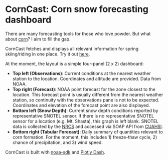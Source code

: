 # CornCast: Corn snow forecasting dashboard
There are many forecasting tools for those who love powder. But what about [corn](https://opensnow.com/news/post/spring-skiing-explained)? I aim to fill the gap.

CornCast fetches and displays all relevant information for spring skiing/riding in one place. Try it out [here](http://54.219.161.234:7000/).

At the moment, the layout is a simple four-panel (2 x 2) dashboard:

 * **Top left (Observations)**: Current conditions at the nearest weather station to the location. Coordinates and altitude are provided. Data from NOAA.
 * **Top right (Forecast)**: NOAA point forecast for the zone closest to the location. This forecast point is usually different from the nearest weather station, so continuity with the observations pane is not to be expected. Coordinates and elevation of the forecast point are also displayed.
 * **Bottom left (Snow Depth)**: Current snow depth conditions reported by representative SNOTEL sensor. If there is no representative SNOTEL sensor for a location (e.g. Mt. Shasta), this graph is left blank. SNOTEL data is collected by the [NRCS](https://www.nrcs.usda.gov/) and accessed via SOAP API from [CUAHSI](https://www.cuahsi.org/).
 * **Bottom right (Tabular Forecast)**: Daily summary of quantities relevant to corn formation. For the moment, this includes 1) freeze-thaw cycle, 2) chance of precipitation, and 3) wind speed.

CornCast is built with [noaa-sdk](https://github.com/paulokuong/noaa) and [Plotly Dash](https://dash.plotly.com/). 
